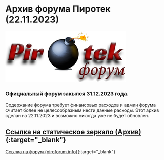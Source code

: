 # Архив форума Пиротек (22.11.2023)


<a href="https://piroforum-pirotek-archive.github.io/PIROFORUM-ARCHIVE/">
  <img src="png/logo.png" alt="PiroTek_Logo" width="380px">
</a>

### Официальный форум закылся 31.12.2023 года.
Cодержание форума требует финансовых расходов и админ форума считает более не целесообразным нести данные расходы. Этот архив сделан на 22.11.2023 и возможно никогда уже не будет обновлен.  

[Ссылка на статическое зеркало (Архив)](https://piroforum-pirotek-archive.github.io/PIROFORUM-ARCHIVE/){:target="_blank"} 
---
[Ссылка на форум (piroforum.info)](https://piroforum.info/){:target="_blank"}  

